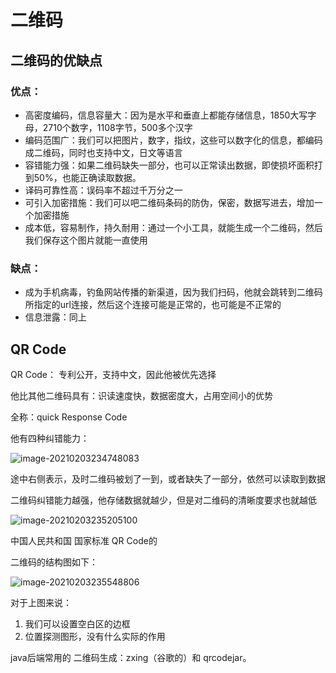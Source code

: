 # 二维码

## 二维码的优缺点

### 优点：

- 高密度编码，信息容量大：因为是水平和垂直上都能存储信息，1850大写字母，2710个数字，1108字节，500多个汉字
- 编码范围广：我们可以把图片，数字，指纹，这些可以数字化的信息，都编码成二维码，同时也支持中文，日文等语言
- 容错能力强：如果二维码缺失一部分，也可以正常读出数据，即使损坏面积打到50%，也能正确读取数据。
- 译码可靠性高：误码率不超过千万分之一
- 可引入加密措施：我们可以吧二维码条码的防伪，保密，数据写进去，增加一个加密措施
- 成本低，容易制作，持久耐用：通过一个小工具，就能生成一个二维码，然后我们保存这个图片就能一直使用

### 缺点：

- 成为手机病毒，钓鱼网站传播的新渠道，因为我们扫码，他就会跳转到二维码所指定的url连接，然后这个连接可能是正常的，也可能是不正常的
- 信息泄露：同上

## QR Code

QR Code： 专利公开，支持中文，因此他被优先选择

他比其他二维码具有：识读速度快，数据密度大，占用空间小的优势

全称：quick Response Code

他有四种纠错能力：

![image-20210203234748083](D:\my_study\my_study\picture\image-20210203234748083.png)

途中右侧表示，及时二维码被划了一到，或者缺失了一部分，依然可以读取到数据

二维码纠错能力越强，他存储数据就越少，但是对二维码的清晰度要求也就越低

![image-20210203235205100](D:\my_study\my_study\picture\image-20210203235205100.png)

中国人民共和国 国家标准 QR Code的

二维码的结构图如下：

![image-20210203235548806](D:\my_study\my_study\picture\image-20210203235548806.png)

对于上图来说：

1. 我们可以设置空白区的边框
2. 位置探测图形，没有什么实际的作用 

java后端常用的 二维码生成：zxing（谷歌的）和 qrcodejar。